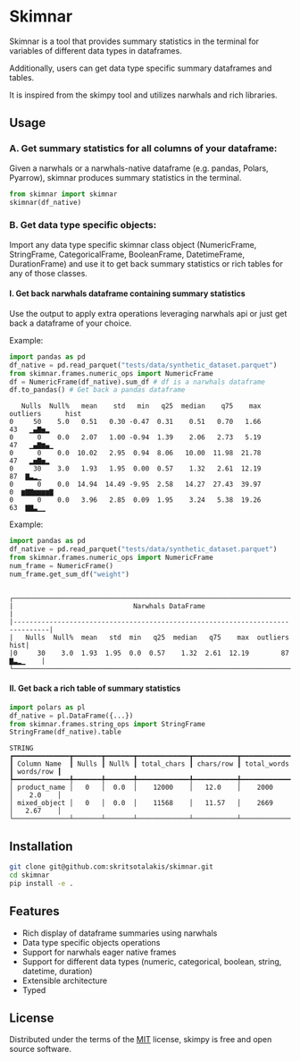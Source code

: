 # Skimnar

Skimnar is a tool that provides summary statistics in the terminal for variables of different data types in dataframes.

Additionally, users can get data type specific summary dataframes and tables.

It is inspired from the skimpy tool and utilizes narwhals and rich libraries.


## Usage

### A. Get summary statistics for all columns of your dataframe:

Given a narwhals or a narwhals-native dataframe (e.g. pandas, Polars, Pyarrow), skimnar produces summary statistics in the terminal.

```python
from skimnar import skimnar
skimnar(df_native)
```
### B. Get data type specific objects:

Import any data type specific skimnar class object (NumericFrame, StringFrame, CategoricalFrame, BooleanFrame, DatetimeFrame, DurationFrame) and use it to get back summary statistics or rich tables for any of those classes.

#### I. Get back narwhals dataframe containing summary statistics
Use the output to apply extra operations leveraging narwhals api or just get back a dataframe of your choice.

Example:

```python
import pandas as pd
df_native = pd.read_parquet("tests/data/synthetic_dataset.parquet")
from skimnar.frames.numeric_ops import NumericFrame
df = NumericFrame(df_native).sum_df # df is a narwhals dataframe
df.to_pandas() # Get back a pandas dataframe
```

```
   Nulls  Null%   mean    std   min   q25  median    q75    max  outliers      hist
0     50    5.0   0.51   0.30 -0.47  0.31    0.51   0.70   1.66        43   ▁▄▇▅▂
0      0    0.0   2.07   1.00 -0.94  1.39    2.06   2.73   5.19        47   ▁▄▇▆▄▁
0      0    0.0  10.02   2.95  0.94  8.06   10.00  11.98  21.78        47   ▂▅▇▅▂
0     30    3.0   1.93   1.95  0.00  0.57    1.32   2.61  12.19        87  ▇▃▂▁
0      0    0.0  14.94  14.49 -9.95  2.58   14.27  27.43  39.97         0  ▆▇▇▆▆▆▆▇
0      0    0.0   3.96   2.85  0.09  1.95    3.24   5.38  19.26        63  ▇▇▃▁▁
```

Example:

```python
import pandas as pd
df_native = pd.read_parquet("tests/data/synthetic_dataset.parquet")
from skimnar.frames.numeric_ops import NumericFrame
num_frame = NumericFrame()
num_frame.get_sum_df("weight")
```

```

┌───────────────────────────────────────────────────────────────────────────────┐
|                              Narwhals DataFrame                               |
|-------------------------------------------------------------------------------|
|   Nulls  Null%  mean   std  min   q25  median   q75    max  outliers      hist|
|0     30    3.0  1.93  1.95  0.0  0.57    1.32  2.61  12.19        87  ▇▃▂▁    |
└───────────────────────────────────────────────────────────────────────────────┘
```

#### II. Get back a rich table of summary statistics
```python
import polars as pl
df_native = pl.DataFrame({...})
from skimnar.frames.string_ops import StringFrame
StringFrame(df_native).table
```

```
STRING
┏━━━━━━━━━━━━━━┳━━━━━━━┳━━━━━━━┳━━━━━━━━━━━━━┳━━━━━━━━━━━┳━━━━━━━━━━━━━┳━━━━━━━━━━━┓
┃ Column Name  ┃ Nulls ┃ Null% ┃ total_chars ┃ chars/row ┃ total_words ┃ words/row ┃
┡━━━━━━━━━━━━━━╇━━━━━━━╇━━━━━━━╇━━━━━━━━━━━━━╇━━━━━━━━━━━╇━━━━━━━━━━━━━╇━━━━━━━━━━━┩
│ product_name │   0   │  0.0  │    12000    │   12.0    │    2000     │    2.0    │
│ mixed_object │   0   │  0.0  │    11568    │   11.57   │    2669     │   2.67    │
└──────────────┴───────┴───────┴─────────────┴───────────┴─────────────┴───────────┘
```



## Installation

```bash
git clone git@github.com:skritsotalakis/skimnar.git
cd skimnar
pip install -e .
```


## Features

- Rich display of dataframe summaries using narwhals
- Data type specific objects operations
- Support for narwhals eager native frames
- Support for different data types (numeric, categorical, boolean, string, datetime, duration)
- Extensible architecture
- Typed


## License

Distributed under the terms of the [MIT](https://opensource.org/license/MIT) license, skimpy is free and open source software.
